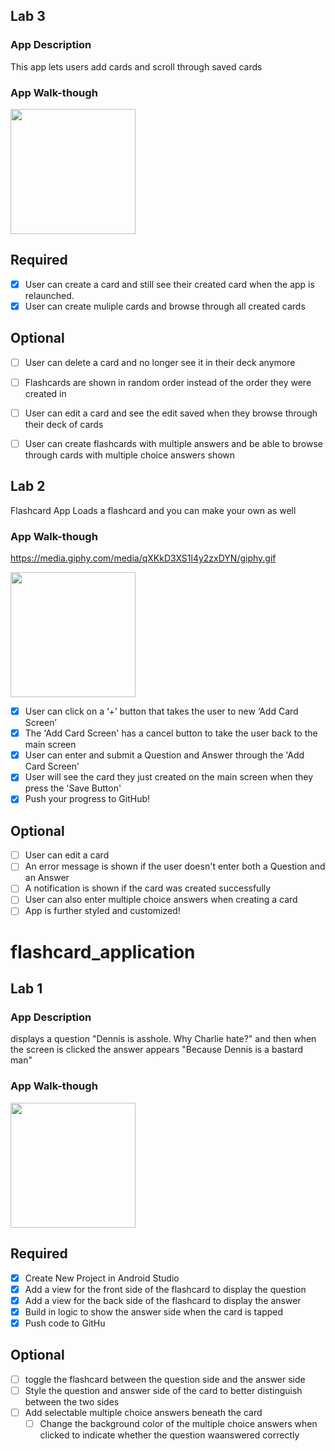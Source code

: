 ## Lab 3

### App Description
This app lets users add cards and scroll through saved cards

### App Walk-though


<img src=https://media.giphy.com/media/Lznnn2vqrsPA3n0N5X/giphy.gif width=200><br>

## Required
- [x] User can create a card and still see their created card when the app is relaunched.
- [x] User can create muliple cards and browse through all created cards

## Optional
- [ ] User can delete a card and no longer see it in their deck anymore
- [ ] Flashcards are shown in random order instead of the order they were created in
- [ ] User can edit a card and see the edit saved when they browse through their deck of cards
- [ ] User can create flashcards with multiple answers and be able to browse through cards with multiple choice answers shown


## Lab 2

Flashcard App
Loads a flashcard and you can make your own as well

### App Walk-though

https://media.giphy.com/media/qXKkD3XS1l4y2zxDYN/giphy.gif

<img src=https://media.giphy.com/media/qXKkD3XS1l4y2zxDYN/giphy.gif width=200><br>



- [x] User can click on a ‘+’ button that takes the user to new ‘Add Card Screen’
- [x] The 'Add Card Screen' has a cancel button to take the user back to the main screen
- [x] User can enter and submit a Question and Answer through the 'Add Card Screen'
- [x] User will see the card they just created on the main screen when they press the 'Save Button'
- [x] Push your progress to GitHub!

## Optional
- [ ] User can edit a card
- [ ] An error message is shown if the user doesn't enter both a Question and an Answer
- [ ] A notification is shown if the card was created successfully
- [ ] User can also enter multiple choice answers when creating a card
- [ ] App is further styled and customized!

# flashcard_application

## Lab 1

### App Description

displays a question "Dennis is asshole. Why Charlie hate?" and then when the screen is clicked the answer appears "Because Dennis is a bastard man"

### App Walk-though

<img src= https://media.giphy.com/media/yfRLvJgFHvMAdhjsfO/giphy.gif width=200><br>

## Required
- [x] Create New Project in Android Studio
- [x] Add a view for the front side of the flashcard to display the question
- [x] Add a view for the back side of the flashcard to display the answer
- [x] Build in logic to show the answer side when the card is tapped
- [x] Push code to GitHu
## Optional
- [ ] toggle the flashcard between the question side and the answer side
- [ ] Style the question and answer side of the card to better distinguish between the two sides
- [ ] Add selectable multiple choice answers beneath the card
   - [ ] Change the background color of the multiple choice answers when clicked to indicate whether the question waanswered correctly
